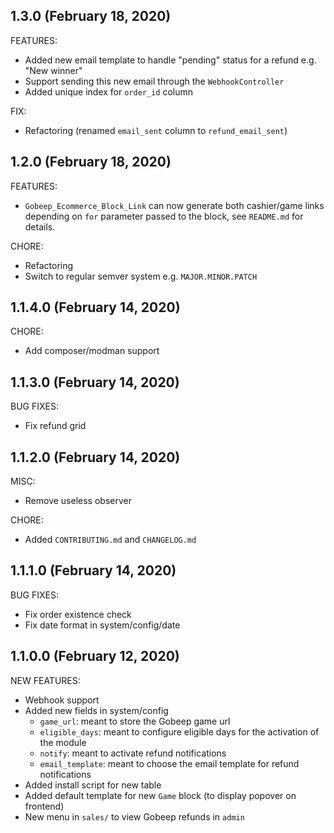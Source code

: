 ## 1.3.0 (February 18, 2020)

FEATURES:
* Added new email template to handle "pending" status for a refund e.g. "New winner"
* Support sending this new email through the `WebhookController`
* Added unique index for `order_id` column

FIX:
* Refactoring (renamed `email_sent` column to `refund_email_sent`)

## 1.2.0 (February 18, 2020)

FEATURES:
* `Gobeep_Ecommerce_Block_Link` can now generate both cashier/game links depending on `for` parameter passed to the block, see `README.md` for details.

CHORE:
* Refactoring
* Switch to regular semver system e.g. `MAJOR.MINOR.PATCH`

## 1.1.4.0 (February 14, 2020)

CHORE:
* Add composer/modman support

## 1.1.3.0 (February 14, 2020)

BUG FIXES:
* Fix refund grid

## 1.1.2.0 (February 14, 2020)

MISC:
* Remove useless observer

CHORE:
* Added `CONTRIBUTING.md` and `CHANGELOG.md`

## 1.1.1.0 (February 14, 2020)

BUG FIXES:
* Fix order existence check
* Fix date format in system/config/date


## 1.1.0.0 (February 12, 2020)

NEW FEATURES:
* Webhook support
* Added new fields in system/config
  * `game_url`: meant to store the Gobeep game url
  * `eligible_days`: meant to configure eligible days for the activation of the module
  * `notify`: meant to activate refund notifications
  * `email_template`: meant to choose the email template for refund notifications
* Added install script for new table
* Added default template for new `Game` block (to display popover on frontend)
* New menu in `sales/` to view Gobeep refunds in `admin`